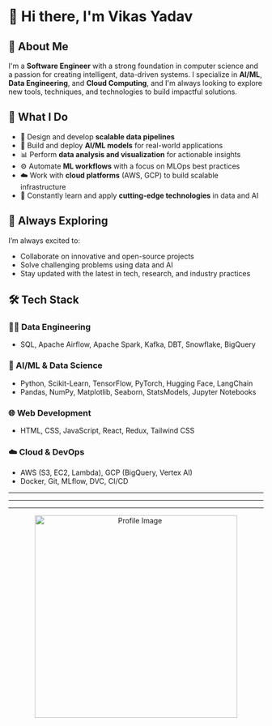 # 👋 Hi there, I'm Vikas Yadav

## 🚀 About Me

I'm a **Software Engineer** with a strong foundation in computer science and a passion for creating intelligent, data-driven systems. I specialize in **AI/ML**, **Data Engineering**, and **Cloud Computing**, and I'm always looking to explore new tools, techniques, and technologies to build impactful solutions.

## 💼 What I Do

- 🔁 Design and develop **scalable data pipelines**
- 🤖 Build and deploy **AI/ML models** for real-world applications
- 📊 Perform **data analysis and visualization** for actionable insights
- ⚙️ Automate **ML workflows** with a focus on MLOps best practices
- ☁️ Work with **cloud platforms** (AWS, GCP) to build scalable infrastructure
- 🧠 Constantly learn and apply **cutting-edge technologies** in data and AI

## 🌱 Always Exploring

I’m always excited to:
- Collaborate on innovative and open-source projects
- Solve challenging problems using data and AI
- Stay updated with the latest in tech, research, and industry practices

## 🛠️ Tech Stack

### 👷‍♂️ Data Engineering
- SQL, Apache Airflow, Apache Spark, Kafka, DBT, Snowflake, BigQuery

### 🧠 AI/ML & Data Science
- Python, Scikit-Learn, TensorFlow, PyTorch, Hugging Face, LangChain
- Pandas, NumPy, Matplotlib, Seaborn, StatsModels, Jupyter Notebooks

### 🌐 Web Development
- HTML, CSS, JavaScript, React, Redux, Tailwind CSS

### ☁️ Cloud & DevOps
- AWS (S3, EC2, Lambda), GCP (BigQuery, Vertex AI)
- Docker, Git, MLflow, DVC, CI/CD

---



---
---

<p align="center">
  <img src="https://i.pinimg.com/564x/18/7a/7e/187a7ea341c2f19680cc41ae94da68d9.jpg" alt="Profile Image" width="400" />
</p>
